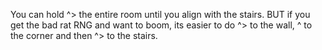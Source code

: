 You can hold ^> the entire room until you align with the stairs.
BUT if you get the bad rat RNG and want to boom, its easier to do ^> to the wall, ^ to the corner and then ^> to the stairs.
